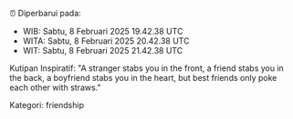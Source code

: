 ⏰ Diperbarui pada:
- WIB: Sabtu, 8 Februari 2025 19.42.38 UTC
- WITA: Sabtu, 8 Februari 2025 20.42.38 UTC
- WIT: Sabtu, 8 Februari 2025 21.42.38 UTC

Kutipan Inspiratif:
"A stranger stabs you in the front, a friend stabs you in the back, a boyfriend stabs you in the heart, but best friends only poke each other with straws."


Kategori: friendship

